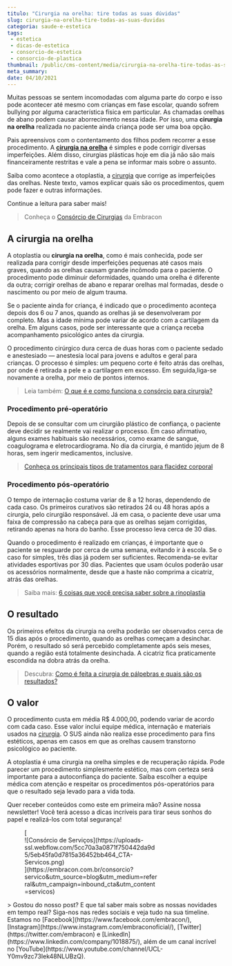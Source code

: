 ```yaml
---
titulo: "Cirurgia na orelha: tire todas as suas dúvidas"
slug: cirurgia-na-orelha-tire-todas-as-suas-duvidas
categoria: saude-e-estetica
tags:
 - estetica
 - dicas-de-estetica
 - consorcio-de-estetica
 - consorcio-de-plastica
thumbnail: /public/cms-content/media/cirurgia-na-orelha-tire-todas-as-suas-duvidas.jpg
meta_summary: 
date: 04/10/2021
---
```

Muitas pessoas se sentem incomodadas com alguma parte do corpo e isso pode acontecer até mesmo com crianças em fase escolar, quando sofrem bullying por alguma característica física em particular. As chamadas orelhas de abano podem causar aborrecimento nessa idade. Por isso, uma **cirurgia na orelha** realizada no paciente ainda criança pode ser uma boa opção.

Pais apreensivos com o contentamento dos filhos podem recorrer a esse procedimento. A [**cirurgia na orelha**](https://www.embracon.com.br/blog/como-escolher-um-consorcio-de-cirurgia-plastica-em-6-passos) é simples e pode corrigir diversas imperfeições. Além disso, cirurgias plásticas hoje em dia já não são mais financeiramente restritas e vale a pena se informar mais sobre o assunto.

Saiba como acontece a otoplastia, a [cirurgia](https://www.embracon.com.br/blog/como-escolher-um-consorcio-de-cirurgia-plastica-em-6-passos) que corrige as imperfeições das orelhas. Neste texto, vamos explicar quais são os procedimentos, quem pode fazer e outras informações.

Continue a leitura para saber mais!

> Conheça o [Consórcio de Cirurgias](https://www.embracon.com.br/blog/5-duvidas-sobre-o-consorcio-de-cirurgia) da Embracon

A cirurgia na orelha
--------------------

A otoplastia ou **cirurgia na orelha**, como é mais conhecida, pode ser realizada para corrigir desde imperfeições pequenas até casos mais graves, quando as orelhas causam grande incômodo para o paciente. O procedimento pode diminuir deformidades, quando uma orelha é diferente da outra; corrigir orelhas de abano e reparar orelhas mal formadas, desde o nascimento ou por meio de algum trauma.

Se o paciente ainda for criança, é indicado que o procedimento aconteça depois dos 6 ou 7 anos, quando as orelhas já se desenvolveram por completo. Mas a idade mínima pode variar de acordo com a cartilagem da orelha. Em alguns casos, pode ser interessante que a criança receba acompanhamento psicológico antes da cirurgia.

O procedimento cirúrgico dura cerca de duas horas com o paciente sedado e anestesiado — anestesia local para jovens e adultos e geral para crianças. O processo é simples: um pequeno corte é feito atrás das orelhas, por onde é retirada a pele e a cartilagem em excesso. Em seguida,liga-se novamente a orelha, por meio de pontos internos.

> Leia também: [O que é e como funciona o consórcio para cirurgia?](https://www.embracon.com.br/blog/o-que-e-e-como-funciona-o-consorcio-para-cirurgia)

### Procedimento pré-operatório

Depois de se consultar com um cirurgião plástico de confiança, o paciente deve decidir se realmente vai realizar o processo. Em caso afirmativo, alguns exames habituais são necessários, como exame de sangue, coagulograma e eletrocardiograma. No dia da cirurgia, é mantido jejum de 8 horas, sem ingerir medicamentos, inclusive.

> [Conheça os principais tipos de tratamentos para flacidez corporal](https://www.embracon.com.br/blog/saiba-quais-sao-os-principais-tipos-de-tratamentos-para-flacidez-corporal)

### Procedimento pós-operatório

O tempo de internação costuma variar de 8 a 12 horas, dependendo de cada caso. Os primeiros curativos são retirados 24 ou 48 horas após a cirurgia, pelo cirurgião responsável. Já em casa, o paciente deve usar uma faixa de compressão na cabeça para que as orelhas sejam corrigidas, retirando apenas na hora do banho. Esse processo leva cerca de 30 dias.

Quando o procedimento é realizado em crianças, é importante que o paciente se resguarde por cerca de uma semana, evitando ir à escola. Se o caso for simples, três dias já podem ser suficientes. Recomenda-se evitar atividades esportivas por 30 dias. Pacientes que usam óculos poderão usar os acessórios normalmente, desde que a haste não comprima a cicatriz, atrás das orelhas.

> Saiba mais: [6 coisas que você precisa saber sobre a rinoplastia](https://www.embracon.com.br/blog/6-coisas-sobre-a-rinoplastia)

O resultado
-----------

Os primeiros efeitos da cirurgia na orelha poderão ser observados cerca de 15 dias após o procedimento, quando as orelhas começam a desinchar. Porém, o resultado só será percebido completamente após seis meses, quando a região está totalmente desinchada. A cicatriz fica praticamente escondida na dobra atrás da orelha.

> Descubra: [Como é feita a cirurgia de pálpebras e quais são os resultados?](https://www.embracon.com.br/blog/como-e-feita-a-cirurgia-de-palpebras-e-quais-sao-os-resultados)

O valor
-------

O procedimento custa em média R$ 4.000,00, podendo variar de acordo com cada caso. Esse valor inclui equipe médica, internação e materiais usados na [cirurgia](https://www.embracon.com.br/consorcio-servicos). O SUS ainda não realiza esse procedimento para fins estéticos, apenas em casos em que as orelhas causem transtorno psicológico ao paciente.

A otoplastia é uma cirurgia na orelha simples e de recuperação rápida. Pode parecer um procedimento simplesmente estético, mas com certeza será importante para a autoconfiança do paciente. Saiba escolher a equipe médica com atenção e respeitar os procedimentos pós-operatórios para que o resultado seja levado para a vida toda.

Quer receber conteúdos como este em primeira mão? Assine nossa newsletter! Você terá acesso a dicas incríveis para tirar seus sonhos do papel e realizá-los com total segurança!

<figure class="w-richtext-figure-type-image w-richtext-align-center" style="max-width:310px">[<div>![Consórcio de Serviços](https://uploads-ssl.webflow.com/5cc70a3a0871f750442da9d5/5eb45fa0d7815a36452bb464_CTA-Servicos.png)</div>](https://embracon.com.br/consorcio?servico&utm_source=blog&utm_medium=referral&utm_campaign=inbound_cta&utm_content=servicos)</figure>> Gostou do nosso post? E que tal saber mais sobre as nossas novidades em tempo real? Siga-nos nas redes sociais e veja tudo na sua timeline. Estamos no [Facebook](https://www.facebook.com/embracon/), [Instagram](https://www.instagram.com/embraconoficial/), [Twitter](https://twitter.com/embracon) e [LinkedIn](https://www.linkedin.com/company/1018875/), além de um canal incrível no [YouTube](https://www.youtube.com/channel/UCL-Y0mv9zc73Iek48NLUBzQ).
